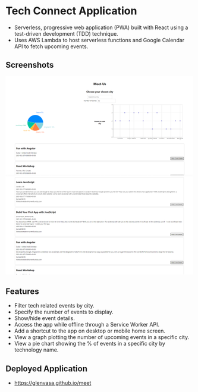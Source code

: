 # Tech Connect Application

- Serverless, progressive web application (PWA) built with React using a test-driven development (TDD) technique.
- Uses AWS Lambda to host serverless functions and Google Calendar API to fetch upcoming events.

## Screenshots

<img src="public/Main-Screen.png">
<img src="public/Events-Details.png">

## Features
- Filter tech related events by city.
- Specify the number of events to display.
- Show/hide event details.
- Access the app while offline through a Service Worker API.
- Add a shortcut to the app on desktop or mobile home screen.
- View a graph plotting the number of upcoming events in a specific city.
- View a pie chart showing the % of events in a specific city by technology name.

## Deployed Application
- https://glenvasa.github.io/meet
